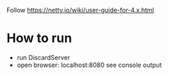 Follow https://netty.io/wiki/user-guide-for-4.x.html
# How to run
- run DiscardServer
- open browser: localhost:8080 see console output